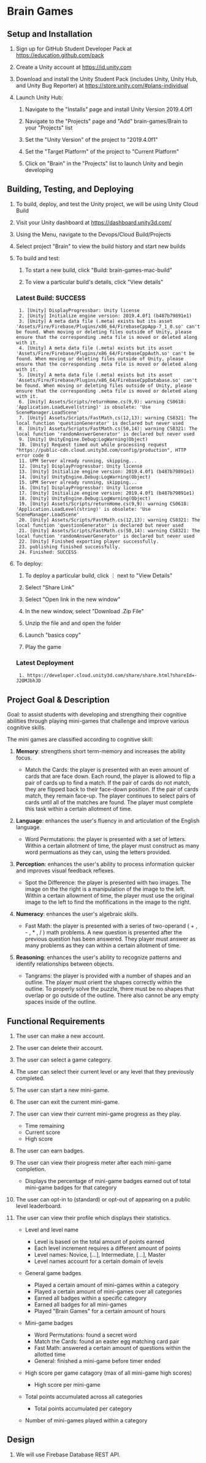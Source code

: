 # Brain Games

## Setup and Installation

1. Sign up for GitHub Student Developer Pack at https://education.github.com/pack

1. Create a Unity account at https://id.unity.com

1. Download and install the Unity Student Pack (includes Unity, Unity Hub, and Unity Bug Reporter) at https://store.unity.com/#plans-individual

1. Launch Unity Hub:

    1. Navigate to the "Installs" page and install Unity Version 2019.4.0f1

    1. Navigate to the "Projects" page and "Add" brain-games/Brain to your "Projects" list

    1. Set the "Unity Version" of the project to "2019.4.0f1"

    1. Set the "Target Platform" of the project to "Current Platform"

    1. Click on "Brain" in the "Projects" list to launch Unity and begin developing

## Building, Testing, and Deploying

1. To build, deploy, and test the Unity project, we will be using Unity Cloud Build

1. Visit your Unity dashboard at https://dashboard.unity3d.com/

1. Using the Menu, navigate to the Devops/Cloud Build/Projects
    
1. Select project "Brain" to view the build history and start new builds

1. To build and test:

    1. To start a new build, click "Build: brain-games-mac-build" 

    1. To view a particular build's details, click "View details"

    ### Latest Build: SUCCESS

        1. [Unity] DisplayProgressbar: Unity license
        2. [Unity] Initialize engine version: 2019.4.0f1 (b487b79891e1)
        3. [Unity] A meta data file (.meta) exists but its asset 'Assets/Fire/Firebase/Plugins/x86_64/FirebaseCppApp-7_1_0.so' can't be found. When moving or deleting files outside of Unity, please ensure that the corresponding .meta file is moved or deleted along with it. 
        4. [Unity] A meta data file (.meta) exists but its asset 'Assets/Fire/Firebase/Plugins/x86_64/FirebaseCppAuth.so' can't be found. When moving or deleting files outside of Unity, please ensure that the corresponding .meta file is moved or deleted along with it. 
        5. [Unity] A meta data file (.meta) exists but its asset 'Assets/Fire/Firebase/Plugins/x86_64/FirebaseCppDatabase.so' can't be found. When moving or deleting files outside of Unity, please ensure that the corresponding .meta file is moved or deleted along with it. 
        6. [Unity] Assets/Scripts/returnHome.cs(9,9): warning CS0618: 'Application.LoadLevel(string)' is obsolete: 'Use SceneManager.LoadScene'
        7. [Unity] Assets/Scripts/FastMath.cs(12,13): warning CS8321: The local function 'questionGenerator' is declared but never used
        8. [Unity] Assets/Scripts/FastMath.cs(50,14): warning CS8321: The local function 'randomAnswerGenerator' is declared but never used
        9. [Unity] UnityEngine.Debug:LogWarning(Object)
        10. [Unity] Request timed out while processing request "https://public-cdn.cloud.unity3d.com/config/production", HTTP error code 0
        11. UPM Server already running, skipping...
        12. [Unity] DisplayProgressbar: Unity license
        13. [Unity] Initialize engine version: 2019.4.0f1 (b487b79891e1)
        14. [Unity] UnityEngine.Debug:LogWarning(Object)
        15. UPM Server already running, skipping...
        16. [Unity] DisplayProgressbar: Unity license
        17. [Unity] Initialize engine version: 2019.4.0f1 (b487b79891e1)
        18. [Unity] UnityEngine.Debug:LogWarning(Object)
        19. [Unity] Assets/Scripts/returnHome.cs(9,9): warning CS0618: 'Application.LoadLevel(string)' is obsolete: 'Use SceneManager.LoadScene'
        20. [Unity] Assets/Scripts/FastMath.cs(12,13): warning CS8321: The local function 'questionGenerator' is declared but never used
        21. [Unity] Assets/Scripts/FastMath.cs(50,14): warning CS8321: The local function 'randomAnswerGenerator' is declared but never used
        22. [Unity] Finished exporting player successfully.
        23. publishing finished successfully.
        24. Finished: SUCCESS

1. To deploy:

    1. To deploy a particular build, click ⋮ next to "View Details"

    1. Select "Share Link"

    1. Select "Open link in the new window"

    1. In the new window, select "Download .Zip File"

    1. Unzip the file and and open the folder
    
    1. Launch "basics copy"

    1. Play the game

    ### Latest Deployment

        1. https://developer.cloud.unity3d.com/share/share.html?shareId=-J2OMJbhJD

## Project Goal & Description

Goal: to assist students with developing and strengthing their cognitive abilities through playing mini-games that challenge and improve various cognitive skills.

The mini games are classified according to cognitive skill:

1. **Memory**: strengthens short term-memory and increases the ability focus.
    - Match the Cards: the player is presented with an even amount of cards that are face down. 
    Each round, the player is allowed to flip a pair of cards up to find a match. If the pair of cards do not match, they are flipped back to their face-down position. If the pair of cards match, they remain face-up. The player continues to select pairs of cards until all of the matches are found. The player must complete this task within a certain allotment of time.

1. **Language**: enhances the user's fluency in and articulation of the English language.
    - Word Permutations: the player is presented with a set of letters. Within a certain allotment of time, the player must construct as many word permuations as they can, using the letters provided.

1. **Perception**: enhances the user's ability to process information quicker and improves visual feedback reflexes.
    - Spot the Difference: the player is presented with two images. The image on the the right is a manipulation of the image to the left. Within a certain allowment of time, the player must use the original image to the left to find the mofifications in the image to the right.

1. **Numeracy**: enhances the user's algebraic skills.
    - Fast Math: the player is presented with a series of two-operand ( + , - , * , / ) math problems. A new question is presented after the previous question has been answered. They player must answer as many problems as they can within a certain allotment of time.

1. **Reasoning**: enhances the user's ability to recognize patterns and identify relationships between objects.
    - Tangrams: the player is provided with a number of shapes and an outline. The player must orient the shapes correctly within the outline. To properly solve the puzzle, there must be no shapes that overlap or go outside of the outline. There also cannot be any empty spaces inside of the outline.

## Functional Requirements

1. The user can make a new account.

1. The user can delete their account.

1. The user can select a game category.

1. The user can select their current level or any level that they previously completed.

1. The user can start a new mini-game.

1. The user can exit the current mini-game.

1. The user can view their current mini-game progress as they play.
     - Time remaining
     - Current score
     - High score

1. The user can earn badges.

1. The user can view their progress meter after each mini-game completion.
    - Displays the percentage of mini-game badges earned out of total mini-game badges for that category

1. The user can opt-in to (standard) or opt-out of appearing on a public level leaderboard.

1. The user can view their profile which displays their statistics.
    
    - Level and level name
        - Level is based on the total amount of points earned
        - Each level increment requires a different amount of points
        - Level names: Novice, [...], Intermediate, [...], Master
        - Level names account for a certain domain of levels

    - General game badges
        - Played a certain amount of mini-games within a category
        - Played a certain amount of mini-games over all categories
        - Earned all badges within a specific category
        - Earned all badges for all mini-games
        - Played "Brain Games" for a certain amount of hours

    - Mini-game badges
        - Word Permutations: found a secret word
        - Match the Cards: found an easter egg matching card pair
        - Fast Math: answered a certain amount of questions within the allotted time
        - General: finished a mini-game before timer ended

    - High score per game catagory (max of all mini-game high scores)
        - High score per mini-game

    - Total points accumulated across all categories
        - Total points accumulated per category

    - Number of mini-games played within a category

## Design

1.  We will use Firebase Database REST API.

